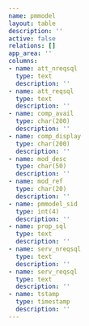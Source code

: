 ```yaml
---
name: pmmodel
layout: table
description: ''
active: false
relations: []
app_area: ''
columns:
- name: att_nreqsql
  type: text
  description: ''
- name: att_reqsql
  type: text
  description: ''
- name: comp_avail
  type: char(200)
  description: ''
- name: comp_display
  type: char(200)
  description: ''
- name: mod_desc
  type: char(50)
  description: ''
- name: mod_ref
  type: char(20)
  description: ''
- name: pmmodel_sid
  type: int(4)
  description: ''
- name: prop_sql
  type: text
  description: ''
- name: serv_nreqsql
  type: text
  description: ''
- name: serv_reqsql
  type: text
  description: ''
- name: tstamp
  type: timestamp
  description: ''
---
```


